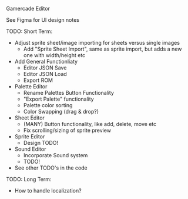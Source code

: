 Gamercade Editor

See Figma for UI design notes

TODO: Short Term:
- Adjust sprite sheet/image importing for sheets versus single images
    - Add "Sprite Sheet Import", same as sprite import, but adds a new one with width/height etc
- Add General Functionliaty
    - Editor JSON Save
    - Editor JSON Load
    - Export ROM
- Palette Editor
    - Rename Palettes Button Functionality
    - "Export Palette" functionality
    - Palette color sorting
    - Color Swapping (drag & drop?)
- Sheet Editor
    - (MANY) Button functionality, like add, delete, move etc
    - Fix scrolling/sizing of sprite preview
- Sprite Editor
    - Design TODO!
- Sound Editor
    - Incorporate Sound system
    - TODO!
- See other TODO's in the code

TODO: Long Term:
- How to handle localization?
